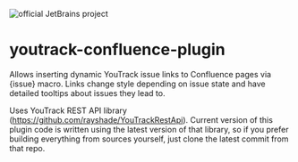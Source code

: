 ![official JetBrains project](http://jb.gg/badges/official-flat-square.svg)

youtrack-confluence-plugin
==========================

Allows inserting dynamic YouTrack issue links to Confluence pages via {issue} macro. 
Links change style depending on issue state and have detailed tooltips about issues they lead to. 

Uses YouTrack REST API library (https://github.com/rayshade/YouTrackRestApi). Current version of this plugin code is written using the latest version of that library, so if you prefer building everything from sources yourself, just clone the latest commit from that repo.
